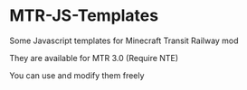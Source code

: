 # MTR-JS-Templates
Some Javascript templates for Minecraft Transit Railway mod

They are available for MTR 3.0 (Require NTE)

You can use and modify them freely
